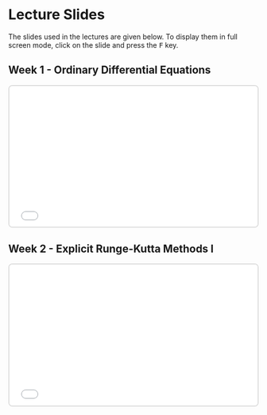 # Lecture Slides

The slides used in the lectures are given below. To display them in full screen mode, click on the slide and press the <kbd>F</kbd> key.

## Week 1 - Ordinary Differential Equations

<div style="position: relative; padding-bottom: 56.25%; height: 0; overflow: hidden; max-width: 100%; border: 2px solid #ddd; border-radius: 8px;">
  <iframe src="../_slides/01_ODEs.html"
          style="position: absolute; top: 0; left: 0; width: 100%; height: 100%; border: none;"
          allowfullscreen>
  </iframe>
</div>

## Week 2 - Explicit Runge-Kutta Methods I

<div style="position: relative; padding-bottom: 56.25%; height: 0; overflow: hidden; max-width: 100%; border: 2px solid #ddd; border-radius: 8px;">
  <iframe src="../_slides/02_ERKs_1.html"
          style="position: absolute; top: 0; left: 0; width: 100%; height: 100%; border: none;"
          allowfullscreen>
  </iframe>
</div>
